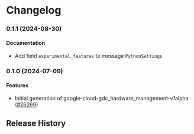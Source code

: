 # Changelog

### 0.1.1 (2024-08-30)

#### Documentation

* Add field `experimental_features` to message `PythonSettings` 

### 0.1.0 (2024-07-09)

#### Features

* Initial generation of google-cloud-gdc_hardware_management-v1alpha ([#26269](https://github.com/googleapis/google-cloud-ruby/issues/26269)) 

## Release History
